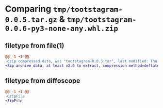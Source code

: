 # Comparing `tmp/tootstagram-0.0.5.tar.gz` & `tmp/tootstagram-0.0.6-py3-none-any.whl.zip`

## filetype from file(1)

```diff
@@ -1 +1 @@
-gzip compressed data, was "tootstagram-0.0.5.tar", last modified: Thu May  4 11:18:07 2023, max compression
+Zip archive data, at least v2.0 to extract, compression method=deflate
```

## filetype from diffoscope

```diff
@@ -1 +1 @@
-GzipFile
+ZipFile
```

